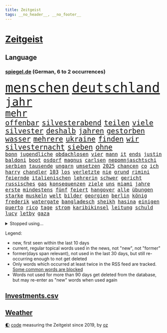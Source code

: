 ```yaml
---
title: Zeitgeist
tags: __no_header__, __no_footer__
---
```


# [Zeitgeist](https://oliz.io/zeitgeist/)

## Language

<h3><a href="https://www.spiegel.de" target="_blank">spiegel.de</a> (German, 6 to 2 occurrences)</h3>
<p style="font-family:monospace">
<span style="font-size:32pt"><a href="news_links.html#menschen" class="current">menschen</a></span>
<span style="font-size:32pt"><a href="news_links.html#deutschland" class="current">deutschland</a></span>
<br>
<span style="font-size:27pt"><a href="news_links.html#jahr" class="current">jahr</a></span>
<br>
<span style="font-size:22pt"><a href="news_links.html#mehr" class="current">mehr</a></span>
<br>
<span style="font-size:17pt"><a href="news_links.html#offenbar" class="current">offenbar</a></span>
<span style="font-size:17pt"><a href="news_links.html#silvesterabend" class="new">silvesterabend</a></span>
<span style="font-size:17pt"><a href="news_links.html#teilen" class="current">teilen</a></span>
<span style="font-size:17pt"><a href="news_links.html#viele" class="current">viele</a></span>
<span style="font-size:17pt"><a href="news_links.html#silvester" class="current">silvester</a></span>
<span style="font-size:17pt"><a href="news_links.html#deshalb" class="current">deshalb</a></span>
<span style="font-size:17pt"><a href="news_links.html#jahren" class="current">jahren</a></span>
<span style="font-size:17pt"><a href="news_links.html#gestorben" class="current">gestorben</a></span>
<span style="font-size:17pt"><a href="news_links.html#wasser" class="current">wasser</a></span>
<span style="font-size:17pt"><a href="news_links.html#mehrere" class="current">mehrere</a></span>
<span style="font-size:17pt"><a href="news_links.html#ukraine" class="current">ukraine</a></span>
<span style="font-size:17pt"><a href="news_links.html#finden" class="current">finden</a></span>
<span style="font-size:17pt"><a href="news_links.html#wir" class="current">wir</a></span>
<span style="font-size:17pt"><a href="news_links.html#silvesternacht" class="current">silvesternacht</a></span>
<span style="font-size:17pt"><a href="news_links.html#sieben" class="current">sieben</a></span>
<span style="font-size:17pt"><a href="news_links.html#ohne" class="current">ohne</a></span>
<br>
<span style="font-size:12pt"><a href="news_links.html#bonn" class="current">bonn</a></span>
<span style="font-size:12pt"><a href="news_links.html#jugendliche" class="current">jugendliche</a></span>
<span style="font-size:12pt"><a href="news_links.html#obdachlosen" class="current">obdachlosen</a></span>
<span style="font-size:12pt"><a href="news_links.html#vier" class="current">vier</a></span>
<span style="font-size:12pt"><a href="news_links.html#mann" class="current">mann</a></span>
<span style="font-size:12pt"><a href="news_links.html#it" class="new">it</a></span>
<span style="font-size:12pt"><a href="news_links.html#ends" class="new">ends</a></span>
<span style="font-size:12pt"><a href="news_links.html#justin" class="current">justin</a></span>
<span style="font-size:12pt"><a href="news_links.html#baldoni" class="new">baldoni</a></span>
<span style="font-size:12pt"><a href="news_links.html#boot" class="current">boot</a></span>
<span style="font-size:12pt"><a href="news_links.html#osdorf" class="new">osdorf</a></span>
<span style="font-size:12pt"><a href="news_links.html#magnus" class="current">magnus</a></span>
<span style="font-size:12pt"><a href="news_links.html#carlsen" class="current">carlsen</a></span>
<span style="font-size:12pt"><a href="news_links.html#nepomnjaschtschi" class="new">nepomnjaschtschi</a></span>
<span style="font-size:12pt"><a href="news_links.html#serbien" class="current">serbien</a></span>
<span style="font-size:12pt"><a href="news_links.html#tausende" class="current">tausende</a></span>
<span style="font-size:12pt"><a href="news_links.html#ungarn" class="current">ungarn</a></span>
<span style="font-size:12pt"><a href="news_links.html#umsetzen" class="current">umsetzen</a></span>
<span style="font-size:12pt"><a href="news_links.html#2025" class="current">2025</a></span>
<span style="font-size:12pt"><a href="news_links.html#chancen" class="current">chancen</a></span>
<span style="font-size:12pt"><a href="news_links.html#co" class="current">co</a></span>
<span style="font-size:12pt"><a href="news_links.html#ich" class="current">ich</a></span>
<span style="font-size:12pt"><a href="news_links.html#harry" class="current">harry</a></span>
<span style="font-size:12pt"><a href="news_links.html#chandler" class="new">chandler</a></span>
<span style="font-size:12pt"><a href="news_links.html#103" class="current">103</a></span>
<span style="font-size:12pt"><a href="news_links.html#los" class="current">los</a></span>
<span style="font-size:12pt"><a href="news_links.html#verletzte" class="current">verletzte</a></span>
<span style="font-size:12pt"><a href="news_links.html#nie" class="current">nie</a></span>
<span style="font-size:12pt"><a href="news_links.html#grund" class="current">grund</a></span>
<span style="font-size:12pt"><a href="news_links.html#rimini" class="new">rimini</a></span>
<span style="font-size:12pt"><a href="news_links.html#feiernde" class="new">feiernde</a></span>
<span style="font-size:12pt"><a href="news_links.html#italienischen" class="current">italienischen</a></span>
<span style="font-size:12pt"><a href="news_links.html#lehrerin" class="current">lehrerin</a></span>
<span style="font-size:12pt"><a href="news_links.html#schwer" class="current">schwer</a></span>
<span style="font-size:12pt"><a href="news_links.html#gericht" class="current">gericht</a></span>
<span style="font-size:12pt"><a href="news_links.html#russisches" class="current">russisches</a></span>
<span style="font-size:12pt"><a href="news_links.html#gas" class="current">gas</a></span>
<span style="font-size:12pt"><a href="news_links.html#konsequenzen" class="current">konsequenzen</a></span>
<span style="font-size:12pt"><a href="news_links.html#ziele" class="current">ziele</a></span>
<span style="font-size:12pt"><a href="news_links.html#uns" class="current">uns</a></span>
<span style="font-size:12pt"><a href="news_links.html#miami" class="current">miami</a></span>
<span style="font-size:12pt"><a href="news_links.html#jahre" class="current">jahre</a></span>
<span style="font-size:12pt"><a href="news_links.html#erste" class="current">erste</a></span>
<span style="font-size:12pt"><a href="news_links.html#mindestens" class="current">mindestens</a></span>
<span style="font-size:12pt"><a href="news_links.html#fünf" class="current">fünf</a></span>
<span style="font-size:12pt"><a href="news_links.html#feiert" class="current">feiert</a></span>
<span style="font-size:12pt"><a href="news_links.html#hangover" class="new">hangover</a></span>
<span style="font-size:12pt"><a href="news_links.html#alle" class="current">alle</a></span>
<span style="font-size:12pt"><a href="news_links.html#übungen" class="new">übungen</a></span>
<span style="font-size:12pt"><a href="news_links.html#starke" class="current">starke</a></span>
<span style="font-size:12pt"><a href="news_links.html#muskeln" class="current">muskeln</a></span>
<span style="font-size:12pt"><a href="news_links.html#welt" class="current">welt</a></span>
<span style="font-size:12pt"><a href="news_links.html#bilder" class="current">bilder</a></span>
<span style="font-size:12pt"><a href="news_links.html#georgien" class="current">georgien</a></span>
<span style="font-size:12pt"><a href="news_links.html#berlin" class="current">berlin</a></span>
<span style="font-size:12pt"><a href="news_links.html#könig" class="current">könig</a></span>
<span style="font-size:12pt"><a href="news_links.html#frederik" class="current">frederik</a></span>
<span style="font-size:12pt"><a href="news_links.html#watergate" class="new">watergate</a></span>
<span style="font-size:12pt"><a href="news_links.html#bangladesch" class="new">bangladesch</a></span>
<span style="font-size:12pt"><a href="news_links.html#sheikh" class="new">sheikh</a></span>
<span style="font-size:12pt"><a href="news_links.html#hasina" class="new">hasina</a></span>
<span style="font-size:12pt"><a href="news_links.html#einigen" class="current">einigen</a></span>
<span style="font-size:12pt"><a href="news_links.html#puerto" class="current">puerto</a></span>
<span style="font-size:12pt"><a href="news_links.html#rico" class="current">rico</a></span>
<span style="font-size:12pt"><a href="news_links.html#tage" class="current">tage</a></span>
<span style="font-size:12pt"><a href="news_links.html#strom" class="current">strom</a></span>
<span style="font-size:12pt"><a href="news_links.html#karibikinsel" class="new">karibikinsel</a></span>
<span style="font-size:12pt"><a href="news_links.html#leitung" class="new">leitung</a></span>
<span style="font-size:12pt"><a href="news_links.html#schuld" class="current">schuld</a></span>
<span style="font-size:12pt"><a href="news_links.html#lucy" class="current">lucy</a></span>
<span style="font-size:12pt"><a href="news_links.html#letby" class="new">letby</a></span>
<span style="font-size:12pt"><a href="news_links.html#gaza" class="current">gaza</a></span>
</p>
<details>
<summary>Stopped using...</summary>
<p class="former" style="font-size:12pt">
normal(1532) denken(1531) draußen(1531) kritisierte(1531) fbi(1530) vorschlag(1530) vorzeitig(1530) einstieg(1529) entwarnung(1529) fahrzeuge(1529) konfrontiert(1529) madrid(1529) nationen(1529) aufmerksamkeit(1528) cristiano(1528) erzielt(1528) hinterher(1528) myanmar(1528) verfassungsschutz(1528) vertrag(1528) gehe(1527) krank(1527) schließen(1527) tödliche(1527) wunsch(1527) arbeitgeber(1526) beschreibt(1526) christine(1526) frankfurter(1526) zahlreichen(1526) abstimmen(1525) behörde(1525) betrug(1525) depressionen(1525) landesregierung(1525) langer(1525) wirkung(1525) wolle(1525) bayerische(1524) engagement(1524) gegenseitig(1524) illegalen(1524) längere(1524) militärs(1524) nummer(1524) punkt(1524) verurteilte(1524) übt(1524) 5(1523) belgien(1523) einzelne(1523) entlässt(1523) schildert(1523) 33(1522) 400(1522) bitten(1522) geholfen(1522) lauterbach(1522) nahverkehr(1522) verteidigungsministerium(1522) 37(1521) angekommen(1521) bundesweit(1521) entdecken(1521) härter(1521) restaurants(1521) still(1521) geklärt(1520) historischen(1520) südafrika(1520) wären(1520) bezahlt(1518) falschen(1518) null(1518) vorsprung(1518) album(1517) frachter(1517) sexueller(1517) umstritten(1516) ausmaß(1515) berät(1515) brite(1515) nord(1515) bundestrainer(1514) frust(1514) klimapolitik(1514) produzieren(1514) aufnahme(1513) wachstum(1513) wochenlang(1513) affäre(1512) offiziellen(1512) todesopfer(1512) 3000(1511) polnische(1511) abgebrochen(1510) beziehung(1509) starker(1509) touristen(1509) müsste(1507) lücke(1506) sichert(1505) führenden(1503) real(1503) leider(1502) fortsetzung(1501) museum(1498) ausrüstung(1496) beweise(1496) chinas(1495) erstochen(1495) größere(1495) koalitionspartner(1486) erhöhung(1484) lehrkräfte(1480) karlsruhe(1477) ungewöhnlichen(1472) schadensersatz(1459) niederländer(1421) anna(1416) politikern(1358) lediglich(1305) ausbildung(1285) ministerin(1271) novak(1267) zerstörte(1265) arme(1259) bundesanwaltschaft(1253) las(1239) polnischen(1229) gestern(1216) hoffenheim(1197) investiert(1187) spiegelkorrespondent(1178) bekräftigt(1166) ruhestand(1161) abschreckung(1157) spezielle(1155) rauswurf(1154) ostdeutschland(1137) euländer(1128) auge(1118) texte(1097) brennt(1095) spaltung(1060) ergeben(1049) verbessern(1049) unwetter(1038) ordnet(1036) gebiete(1016) lücken(1014) fünften(1005) besetzten(994) locken(970) anschuldigungen(966) verärgert(953) kai(935) verzweiflung(935) sprung(917) youtube(916) justizminister(913) fahrgäste(909) grün(903) dramatische(898) wissenschaft(893) genauer(891) erdbeben(886) effekt(875) offizielle(861) psychischen(860) einladung(857) extremisten(849) antarktis(842) verfassungsgericht(832) farben(831) erzielte(829) kriminalität(827) auseinander(824) fortschritt(821) beobachter(815) zweifeln(794) knappe(791) desinformation(787) autohersteller(778) äußerung(767) reißen(755) düster(753) lauter(747) anscheinend(741) djokovic(739) check(735) hauses(735) hinnehmen(732) traut(730) jerusalem(722) praxis(719) regenfälle(718) aggressiv(715) rüstet(711) wand(695) bewahren(692) miete(691) bremst(679) filmen(678) lauf(672) karin(670) wahlsieger(667) rostock(659) vereinten(655) zogen(653) ankommen(648) wagenknechts(644) laune(641) gewartet(636) fußballverband(611) behaupten(610) deutlicher(603) festival(603) hoeneß(599) sichere(599) eingeschlagen(596) grundlage(594) parteitag(591) uli(581) psychische(577) terrorismus(577) spektakulären(571) naturschutz(568) cool(559) mysteriöse(556) open(555) brasiliens(550) marschflugkörper(546) rechtsruck(541) preiserhöhung(536) stellvertretende(536) überlegen(535) entscheidende(524) schmidt(524) saßen(523) hunde(518) klassische(513) metropole(512) seele(511) strenger(510) winfried(509) mancher(508) erstaunlich(507) psyche(500) ergebnissen(498) erschweren(492) unerwartet(492) boykott(489) verglichen(485) verkehrsunfall(482) kandidiert(480) sprachen(480) unten(479) ärgert(478) israeli(476) verfolgung(475) harald(471) dient(468) zypern(467) generalbundesanwalt(464) hymne(460) mittelfeld(457) 99(454) horst(446) archäologen(445) jüdischen(443) reifen(443) eustaaten(442) strafgerichtshof(442) kehrtwende(441) 85(436) schenkt(436) affen(435) absicht(428) gedächtnis(428) nächte(424) streifenwagen(424) versuche(423) geiseln(416) unterscheidet(416) 1100(415) 1990(412) propalästinensische(412) reagierten(409) interne(407) wahlsieg(406) attraktiver(404) neonazis(404) empfehlungen(400) staatssekretärin(399) aussetzen(396) habecks(394) zeitgemäß(389) joel(386) tim(386) erfahrung(385) freitagmorgen(385) getrunken(384) gestritten(382) kostenlos(382) stone(382) dr(377) kündigungen(376) bereichen(373) autokonzern(370) gesichter(370) hits(366) po(365) sharon(365) staatssekretär(362) umstrittenes(362) abgeordneter(361) giftige(360) roberts(355) reparieren(354) fortschritte(353) ambitionen(352) toni(349) kroos(348) high(346) anzugreifen(344) kinderpornografie(343) vorliegt(343) vincent(339) melanie(338) besonderes(335) brandenburgischen(335) gleichberechtigung(335) niemals(335) zählte(333) firmenchef(332) onlineplattform(330) landsmann(328) lily(328) format(327) holten(323) bestürzt(321) jagt(318) meister(318) wüste(318) charlotte(317) finanzielle(316) elton(315) staub(313) manipulation(312) shein(311) merkels(310) rettete(310) hummels(307) mats(307) zerlegt(306) bronze(303) wirecard(303) gefälschter(302) trainers(301) vizepräsidentin(300) cyrus(299) landtagswahl(299) miley(299) vorgesehen(298) siegtreffer(297) zwölfjähriger(296) schwerverletzte(293) 58(292) emojis(292) bestellen(291) raf(291) autofahrerin(290) blau(290) einfacher(288) ideologie(288) änderte(286) djirsarai(285) haustür(285) kostenlosen(285) parlamentarischen(285) gewalttat(283) outfits(283) restaurant(283) blitz(282) planung(282) sprang(282) wirtschaftskrise(282) agenten(281) möglichkeit(281) schweigegeldprozess(281) füße(279) lüge(279) meistertitel(278) hochstapler(277) kitas(277) aktualisiert(274) marihuana(273) plastik(273) ali(269) bodo(269) khamenei(269) ersatz(268) monster(268) indirekt(267) schrank(267) singapur(267) schnellste(266) verurteilter(266) intensiv(264) strafzölle(261) augenhöhe(259) wirklichkeit(258) bewerbung(257) entführt(257) iga(256) świątek(256) aktie(255) tennisspielerin(255) getreten(254) kretschmann(254) nicola(254) km/h(253) thyssenkrupp(252) therapie(251) gutachten(250) empfinden(248) ernannt(248) leichten(248) rüstungskonzern(248) verrat(248) 1974(246) angebote(245) polizistin(244) arbeitszeit(242) einschränken(242) gesammelt(241) üblich(241) ostküste(240) sticht(240) zivilgesellschaft(240) beseitigen(237) prämien(235) spdspitze(234) technischen(234) witz(234) fronten(233) parteispitze(233) flut(232) wohnungsnot(232) hochhaus(231) publikums(231) unglücklich(231) immobilienkauf(230) vorstellung(230) klug(229) wittert(227) massensterben(226) depression(225) stahl(224) gekippt(223) blüht(222) islam(222) erdgas(221) stephen(221) wohnungslose(221) klang(219) bundeskabinett(218) heiße(217) stalking(217) girl(215) gewusst(213) landeten(213) vollen(213) amerikanerin(211) beirut(208) lokalen(208) me(208) reiz(208) heimatstadt(207) reul(207) grünenvorsitzende(206) heimatmarkt(206) mitstreiter(206) brutalen(204) kfrage(204) nirgendwo(203) 39jährige(202) umständen(202) gehackt(199) hilton(199) gallant(196) yoav(196) kurswechsel(195) scharfen(195) weicht(195) breiten(194) exmanager(193) führer(193) are(192) feinde(192) kürt(192) münchens(192) polizeigewalt(191) erschießen(190) blitzeinschlag(189) demi(189) schwarzwald(189) sportart(189) perspektiven(187) schlägerei(187) umgebung(186) unlösbare(186) wagenknechtpartei(185) kompany(184) süddeutschland(184) außenseiter(183) dinosaurier(183) josé(183) ägyptischen(183) gemeint(182) litt(182) gebissen(181) kriegsgebiet(181) unzufrieden(180) steuererleichterungen(178) glaubwürdigkeit(177) harris(177) netflixdoku(177) vollrausch(177) zoff(177) axel(176) herein(176) lauterbachs(176) schwächer(176) dschungelcamp(175) marina(175) rauer(174) rechtem(173) situationen(173) terrorgefahr(172) aufgewachsen(171) beliebten(171) oh(171) arabische(170) stream(170) bewahrt(169) anja(168) hochrechnungen(168) städtetrip(168) basketballer(167) fördergelder(166) gerichtet(166) unsicher(164) verfügbar(162) hisbollahmiliz(160) emmy(159) posiert(159) dates(158) fünfmal(158) abriss(156) galaxie(156) renten(156) versteigerung(156) auftritten(155) liberaler(155) telefon(155) verfassungsrechtler(155) enger(154) östliche(154) 49euroticket(153) wahlerfolg(153) erzeugen(152) steuert(152) weitreichende(152) dämpfer(151) flughafens(150) schüren(150) viereinhalb(150) gere(149) verbrennern(149) eigentliche(148) starkem(148) katzen(147) merken(147) oscar(147) schweben(147) siebte(147) ernstvolker(146) verräter(146) zutiefst(146) kalkül(145) richtungen(145) zweijähriger(145) übersehen(145) a1(143) auftrieb(143) schwach(143) ansehen(142) brilliert(142) samsung(142) stiehlt(142) tanzte(142) waggon(142) breit(141) engländer(141) gesetzen(141) kochinstitut(141) feind(140) gleichgültigkeit(140) gottes(139) untergang(139) kanzlerkandidatur(138) langstreckenwaffen(138) notfalls(138) verstopfte(138) anlegern(137) philippinischen(137) adele(135) clankriminalität(133) haaren(133) piastri(133) emmys(132) komplizierte(132) tönen(132) akzente(131) alabama(131) geschwächt(131) vorstellt(131) allzu(130) klimakonferenz(129) ron(129) altem(128) frontal(128) indizien(128) nächstes(128) unbeliebten(128) ächzt(128) aids(127) einstigen(127) flammt(127) trübt(127) masche(126) northvolt(126) präsidentschaftswahlen(126) versinkt(126) karim(125) umfragewerte(125) zerwürfnis(125) marianne(124) armeechef(123) einrichtung(122) hasste(122) sitzung(122) verfechter(122) brandenburgs(121) eigens(121) caroline(120) dhl(120) distanzieren(120) afghanischen(119) gigantischer(119) matt(119) my(119) roadtrip(119) kandidatin(118) sperrt(118) liefen(117) ohren(117) kanal(116) wirren(116) misstrauen(115) wahrgenommen(115) überholmanöver(115) bizarre(114) ermordung(113) felipe(113) gnadenlos(113) disney(112) krönt(112) punktet(112) drohender(111) strafverfolgung(111) übelkeit(111) fassade(110) werbespot(110) cbs(109) gange(109) geheimdienstes(109) ops(109) begibt(107) júnior(107) kompromissbereitschaft(107) teilnehmenden(107) unterbringung(107) vinícius(107) abgesetzt(106) plante(106) aachen(105) zurecht(105) überwachen(105) stadtteil(104) biografie(103) südlibanon(103) waffenlager(103) geschaffen(102) medikamenten(102) nutzerinnen(102) tobte(102) tournee(102) eilig(101) explodierte(101) liege(101) regierungskoalition(101) weltrangliste(101) friday(100) hassnachrichten(100) spätestens(100) tolle(100) ungewissen(100) winkt(100) schiebetüren(99) bayesian(98) donnerstagmorgen(98) gesunkene(98) überflüssig(98) autonomen(97) feuerball(97) retrospektive(97) verwickelt(97) müde(96) offenbarung(96) wiederbelebt(96) achtung(95) ihrerseits(95) krankenhäusern(95) saisonstart(95) dicht(94) hakt(94) agrarminister(93) anzahl(93) emirate(93) jannik(93) todes(93) holstein(92) kleinkind(92) mitarbeiterinnen(92) parteifreund(92) prominenter(92) umweltschutz(92) verdrängen(92) überwacht(92) elften(91) magische(91) markige(91) marktwirtschaft(91) riechen(91) sweet(91) wiederholung(91) abreibung(90) entfernung(90) liebhaber(90) louise(90) mulmiges(90) nacken(90) regierungsmitglieder(90) thriller(90) zerbrochen(90) einfahrt(89) momentum(89) operieren(89) welttournee(89) auszählung(88) geweigert(88) metas(88) pflichten(88) raubüberfall(88) schieflage(88) schöpfte(88) wmgürtel(88) brantner(87) frohms(87) hamann(87) merle(87) queensland(87) westlicher(87) aleksandar(86) anton(86) lauten(86) lebensgefühl(86) lehrreich(86) nasser(86) pavlović(86) cyberangriffe(85) durchgewunken(85) ertrag(85) hanau(85) katastrophal(85) krimineller(85) karina(84) shootingstar(84) anwesenheit(83) carey(83) etabliert(83) exstaatssekretärin(83) gleichauf(83) kriselt(83) reptilien(83) übergibt(83) 112(82) auslaufen(82) einkaufen(82) frachtschiff(82) zielt(82) amann(81) dauerten(81) ehre(81) gescheiterten(81) nachzahlen(81) politikwissenschaftler(81) spiegelchefredakteurin(81) strompreisbremse(81) eindämmen(80) eure(80) gewagt(80) interessant(80) nachbarstaaten(80) politologe(80) annäherung(79) ehemänner(79) reißleine(79) airpods(78) erholung(78) erstarken(78) gekappt(78) hadert(78) schlugen(78) schwindel(78) u(78) angriffskrieges(77) australischen(77) direkte(77) formel1rennen(77) fremde(77) hunden(77) janis(77) joplin(77) kohfeldt(77) lagarde(77) meetings(77) psg(77) radikales(77) abgeschafft(76) ausgerichtet(76) beispiellosen(76) finanziers(76) fröhliche(76) milde(76) nachgegeben(76) podest(76) segnet(76) traumhaus(76) überdreht(76) co₂grenzwerte(75) kostüme(75) exdortmunder(74) häme(74) sky(74) torschützenkönig(74) verhaften(74) vizeregierungschef(74) zerrüttet(74) ernste(73) nachbarländern(73) stadtplanern(73) versäumte(73) 550000(72) fahrwasser(72) glänzt(72) knopfdruck(72) solo(72) bedrängt(71) kreuzberg(71) unbeeindruckt(71) generationen(70) wetten(70) zugute(70) alljährlich(69) banden(69) beeindruckend(69) geliebte(69) goretzka(69) hauchdünn(69) julis(69) kühl(69) libanesische(69) monats(69) rabbiner(69) rasante(69) statuen(69) antónio(68) bestand(68) erarbeiten(68) gutgehen(68) leutheusserschnarrenberger(68) männchen(68) nächstgelegenen(68) xinjiang(68) aussteht(67) diversität(67) gecko(67) häckel(67) nathalie(67) nikolas(67) saal(67) town(67) veranstaltet(67) beitragen(66) brille(66) countrystar(66) geschadet(66) niedergang(66) planet(66) rennstall(66) scott(66) spitzenmann(66) sterbehilfe(66) walter(66) baerbocks(65) bananen(65) burg(65) grünenchefin(65) konten(65) romantische(65) schiitischen(65) sexualisierte(65) kran(64) rainer(64) spritzen(64) strackzimmermann(64) unoorganisation(64) week(64) zdfserie(64) ardvorsitzender(63) bringe(63) freigabe(63) fuck(63) gniffke(63) jusos(63) photographer(63) rodri(63) year(63) abgesehen(62) burghausen(62) intervention(62) nahende(62) sexistische(62) stadtviertel(62) wölfen(62) afdverbotsverfahren(61) car(61) industrienationen(61) oberstes(61) passen(61) seitlich(61) teevs(61) rostocker(60) umweltschädlich(60) vegas(60) verspätete(60) fayed(59) gefertigt(59) güterzug(59) heutzutage(59) magyar(59) miese(59) millionenschweres(59) pauschal(59) péter(59) sven(59) terrorattacke(59) ausgrenzung(58) cdu/csufraktion(58) parkplätze(58) renommierte(58) zöllen(58) übermacht(58) bewirken(57) kontrollierten(57) li(57) nachfolgers(57) stralsund(57) befestigt(56) beiruts(56) minimal(56) polizeiwagen(56) schiiten(56) shishabar(55) verteidigte(55) angeben(54) chefwechsel(54) disneyland(54) eingriffe(54) umweltverschmutzung(54) werkstatt(54) exporte(52) geplanter(52) glückliche(52) kraftfahrtbundesamt(52) 750(51) friedenspflicht(51) gesellschaftlich(51) kitzingen(51) kot(51) rekordumsatz(51) teherans(51) entführen(50) teslas(50) wildlife(50) anreiz(49) erschrocken(49) fatih(49) prosor(49) soziologe(49) zugausfälle(49) isolation(48) outback(48) panzerglas(48) strafzöllen(48) phasen(47) rabbi(47) ruck(47) startelf(47) afdabgeordneten(46) amerikanischer(46) gras(46) kinopublikum(46) parteivize(46) podolski(46) atomwaffen(45) schlangenlinien(45) sichtbaren(45) vorstandsvorsitzende(45) forderten(44) fragwürdigen(44) hochschule(44) klimaforscher(44) l(44) lyle(44) menendez(44) newjeans(44) verlängerung(44) weltklimakonferenz(44) wenden(44) zugeständnissen(44) altmodisch(43) busse(43) hollywoodschauspielerin(43) referendum(43) rücksichtsloser(43) beförderungen(42) brombeerkoalition(42) eubeitritt(42) landschaft(42) optimismus(42) parteikollegen(42) schrittweise(42) selbstverständlichkeit(42) wohnt(42) 37jährige(41) akkuschrauber(41) pedro(41) usverteidigungsminister(41) australian(40) behördenangaben(40) bricsstaaten(40) canberra(40) dunkeln(40) liegend(40) millionenbetrag(40) next(40) zücken(40) ultimatum(39) vorsprechen(39) 20jährige(38) absichtlich(38) android(38) anzuwerben(38) bösartige(38) einsparen(38) gewalthilfegesetz(38) koalitionsverhandlungen(38) längerem(38) treibstoff(38) unhöflich(38) vorläufigen(38) chiefs(37) jva(37) krankenstände(37) makes(37) massenarbeitslosigkeit(37) ruhen(37) staatsverschuldung(37) tumult(37) arbeitsmarktexperten(36) justizopfer(36) mikaela(36) ringt(36) shiffrin(36) spitzenplatz(36) unfällen(36) 84(35) beratung(35) bushaltestelle(35) umgeben(35) weltcupsaison(35) badenwürttembergs(34) einwanderung(34) euaußenbeauftragte(34) ökonom(34) krankenhausreform(33) sexualisierter(33) zusammenrücken(33) ohnmacht(32) polizeiwache(32) schwäbische(32) sánchez(32) ansage(31) jamshid(31) schlauer(31) sharmahd(31) vorherrschaft(31) industriestaaten(30) jemenitische(30) totale(30) überfallen(30) annie(29) bürgermeisters(29) cornelia(29) einnehmen(29) heitere(29) effizient(28) erzgebirge(28) finanzamt(28) formel1sprint(28) knickt(28) mexikostadt(28) neuauszählung(28) premierleagueklub(28) aufnehmen(27) familiendrama(27) funke(27) lächeln(27) nutzern(27) streben(27) töne(27) ulf(27) verlogen(27) versöhnt(27) verunreinigtes(27) bosch(26) durchgeführt(26) ivanka(26) latif(25) meeting(25) mojib(25) a94(24) gelüftet(24) koalitionsbruch(24) königspaar(24) letizia(24) morddrohung(24) quoten(24) sheinbaum(24) tradwives(24) unternehmerin(24) bruttoinlandsprodukt(23) entgleist(23) fluteten(23) gebackene(23) historischem(23) vorquartal(23) flächendeckenden(22) fraktionschef(22) hürden(22) jonathan(22) ruhig(22) schläge(22) überbieten(22) überziehen(22) gegenstände(21) geschicke(21) giegold(21) reduzierung(21) stereotype(21) beauftragten(20) beschränkt(20) europäisch(20) getreuen(20) hackerangriffe(20) trumpunterstützer(20) bereitschaft(19) braut(19) charlie(19) cop29(19) durchbringen(19) fdpgeneralsekretär(19) gefängnissen(19) neuregelung(19) personell(19) projekts(19) verurteilen(19) anbietern(18) energiekonzerns(18) exfinanzminister(18) frauenhäuser(18) heimatorte(18) kabarett(18) lebensgeschichte(18) lehrermangel(18) lupe(18) pga(18) projekten(18) scharfer(18) schnelligkeit(18) stimmungstief(18) werbekampagne(18) admiral(17) bijan(17) energieunternehmen(17) lebensqualität(17) suspendiert(17) belasten(16) belgiens(16) ferne(16) gedichte(16) guardiolas(16) klimagipfels(16) luxon(16) zerreißprobe(16) 34jähriger(15) bittere(15) digital(15) exrafterroristin(15) weltcupsieg(15) dastehen(14) dating(14) dauere(14) dnipro(14) erfindungen(14) fdpchefs(14) forscht(14) führungsposition(14) gegenverkehr(14) klimakonferenzen(14) konferenz(14) kosovo(14) murray(14) neuesten(14) shortcut(14) dday(13) hindernis(13) ministerien(13) männlichen(13) rechtsradikalen(13) tattoos(13) wertheim(13) wichtigstes(13) wiese(13) woody(13) airbnb(12) enthüllungen(12) fängen(12) klimaschützer(12) managerinnen(12) muttergesellschaft(12) nebenan(12) nordische(12) rechtsexperte(12) stärkung(12) bemerkt(11) datenverbindungen(11) energieinfrastruktur(11) entließ(11) fahrweise(11) onlyfans(11) verschwanden(11)
</p>
</details>
<p>Legend:
<ul>
<li><span class="new">new</span>, first seen within the last 10 days</li>
<li><span class="current">current</span>, regular topical words used in the news, not "new", not "former"</li>
<li><span class="former">former(days span relevant)</span>, not used in the last 30 days, but still re-occurring enough to not get deleted</li>
<li>Only words which occurred at least twice in the RSS feed are tracked. <a href="language/filters.py">Some common words are blocked</a></li>
<li>Words not used for more than 90 days get deleted from the database, but may re-enter as "new" words when used again</li>
</ul>
</p>

## [Investments](investments.html)[.csv](investments.csv)

## [Weather](weather.html)

<footer>
<a href="javascript:toggleTheme()" class="nav">🌓</a>
<a href="https://github.com/ooz/zeitgeist">code</a> measuring the Zeitgeist since 2019, by <a href="https://oliz.io">oz</a>
</footer>
